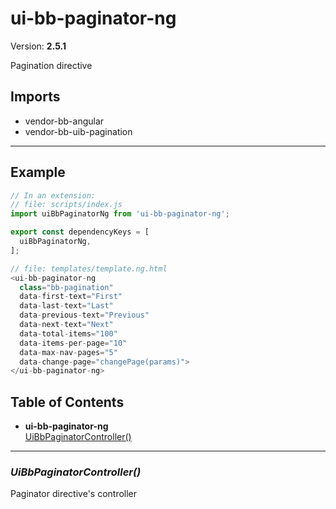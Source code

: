 # ui-bb-paginator-ng


Version: **2.5.1**

Pagination directive

## Imports

* vendor-bb-angular
* vendor-bb-uib-pagination

---

## Example

```javascript
// In an extension:
// file: scripts/index.js
import uiBbPaginatorNg from 'ui-bb-paginator-ng';

export const dependencyKeys = [
  uiBbPaginatorNg,
];

// file: templates/template.ng.html
<ui-bb-paginator-ng
  class="bb-pagination"
  data-first-text="First"
  data-last-text="Last"
  data-previous-text="Previous"
  data-next-text="Next"
  data-total-items="100"
  data-items-per-page="10"
  data-max-nav-pages="5"
  data-change-page="changePage(params)">
</ui-bb-paginator-ng>
```

## Table of Contents
- **ui-bb-paginator-ng**<br/>    <a href="#ui-bb-paginator-ngUiBbPaginatorController">UiBbPaginatorController()</a><br/>

---

### <a name="ui-bb-paginator-ngUiBbPaginatorController"></a>*UiBbPaginatorController()*

Paginator directive's controller

